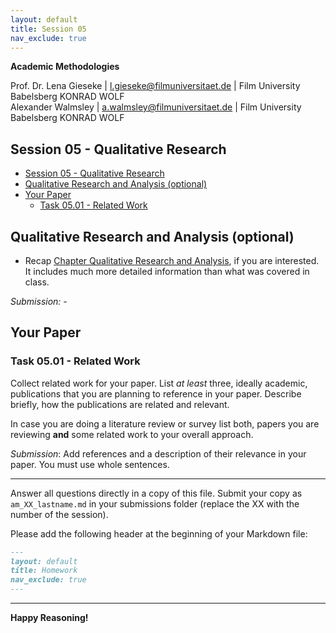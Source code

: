 ```yaml
---
layout: default
title: Session 05
nav_exclude: true
---
```


**Academic Methodologies**
  
Prof. Dr. Lena Gieseke \| l.gieseke@filmuniversitaet.de \| Film University Babelsberg KONRAD WOLF  
Alexander Walmsley \| a.walmsley@filmuniversitaet.de \| Film University Babelsberg KONRAD WOLF  


## Session 05 - Qualitative Research

<!-- Reading the scripts and preparing questions should take < 2h. If you need longer, please let me know next class. -->

* [Session 05 - Qualitative Research](#session-05---qualitative-research)
* [Qualitative Research and Analysis (optional)](#qualitative-research-and-analysis-optional)
* [Your Paper](#your-paper)
    * [Task 05.01 - Related Work](#task-0501---related-work)

## Qualitative Research and Analysis (optional)

* Recap [Chapter Qualitative Research and Analysis](../../02_scripts/am_07_qualitativeresearch_script.md), if you are interested. It includes much more detailed information than what was covered in class.

*Submission:* -

## Your Paper

### Task 05.01 - Related Work

Collect related work for your paper. List *at least* three, ideally academic, publications that you are planning to reference in your paper. Describe briefly, how the publications are related and relevant.
  
In case you are doing a literature review or survey list both, papers you are reviewing **and** some related work to your overall approach.

*Submission*: Add references and a description of their relevance in your paper. You must use whole sentences.


  

---
  
Answer all questions directly in a copy of this file. Submit your copy as `am_XX_lastname.md` in your submissions folder (replace the XX with the number of the session). 
  

Please add the following header at the beginning of your Markdown file:

```md
---
layout: default
title: Homework
nav_exclude: true
---
```
  

---

**Happy Reasoning!**
